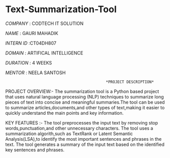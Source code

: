 # Text-Summarization-Tool

*COMPANY* : CODTECH IT SOLUTION

*NAME* :  GAURI MAHADIK

*INTERN ID* :CT04DH807

*DOMAIN* : ARTIFICAL INTELLIGENCE

*DURATION* : 4 WEEKS

*MENTOR* : NEELA SANTOSH

                                                *PROJECT DESCRIPTION*

  PROJECT OVERVIEW:-
      The summarization tool is a Python based project that uses natural language processing (NLP) techniques to summarize long pieces of text into concise and meaningful summaries.The tool can be used to summarize articles,documents,and other types of text,making it easier to quickly understand the main points and key information.

  KEY FEATURES :-
      The tool preprocesses the input text by removing stop words,punctuation,and other unnecessary characters.
      The tool uses a summarization algorith,such as TextRank or Latent Semantic Analysis(LSA),to identify the most important sentences and phrases in the text.
      The tool generates a summary of the input text based on the identified key sentences and phrases.
